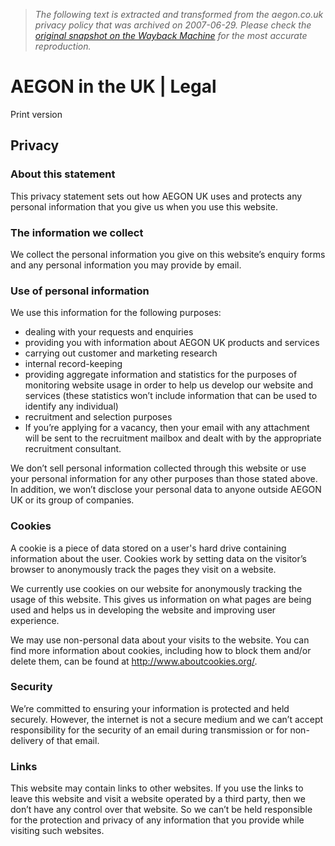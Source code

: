 > *The following text is extracted and transformed from the aegon.co.uk privacy policy that was archived on 2007-06-29. Please check the [original snapshot on the Wayback Machine](https://web.archive.org/web/20070629044503id_/http%3A//www.aegon.co.uk/footer/privacy.htm) for the most accurate reproduction.*

# AEGON in the UK | Legal

Print version

## Privacy

###  About this statement 

This privacy statement sets out how AEGON UK uses and protects any personal information that you give us when you use this website. 

###  The information we collect 

We collect the personal information you give on this website’s enquiry forms and any personal information you may provide by email. 

###  Use of personal information 

We use this information for the following purposes: 

  * dealing with your requests and enquiries 
  * providing you with information about AEGON UK products and services 
  * carrying out customer and marketing research 
  * internal record-keeping 
  * providing aggregate information and statistics for the purposes of monitoring website usage in order to help us develop our website and services (these statistics won’t include information that can be used to identify any individual) 
  * recruitment and selection purposes 
  * If you’re applying for a vacancy, then your email with any attachment will be sent to the recruitment mailbox and dealt with by the appropriate recruitment consultant. 



We don’t sell personal information collected through this website or use your personal information for any other purposes than those stated above. In addition, we won’t disclose your personal data to anyone outside AEGON UK or its group of companies. 

###  Cookies 

A cookie is a piece of data stored on a user's hard drive containing information about the user. Cookies work by setting data on the visitor’s browser to anonymously track the pages they visit on a website. 

We currently use cookies on our website for anonymously tracking the usage of this website. This gives us information on what pages are being used and helps us in developing the website and improving user experience. 

We may use non-personal data about your visits to the website. You can find more information about cookies, including how to block them and/or delete them, can be found at <http://www.aboutcookies.org/>. 

###  Security 

We’re committed to ensuring your information is protected and held securely. However, the internet is not a secure medium and we can’t accept responsibility for the security of an email during transmission or for non-delivery of that email. 

###  Links 

This website may contain links to other websites. If you use the links to leave this website and visit a website operated by a third party, then we don’t have any control over that website. So we can’t be held responsible for the protection and privacy of any information that you provide while visiting such websites.
